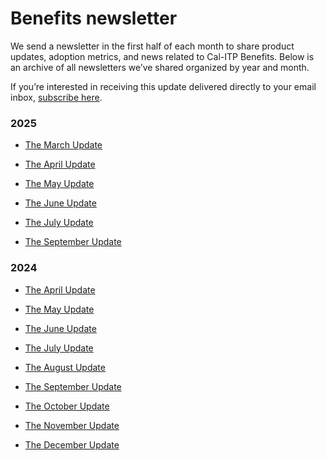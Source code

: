 # Benefits newsletter

We send a newsletter in the first half of each month to share product updates, adoption metrics, and news related to Cal-ITP Benefits. Below is an archive of all newsletters we’ve shared organized by year and month.

If you’re interested in receiving this update delivered directly to your email inbox, [subscribe here](https://share.hsforms.com/1uC9WaFRTQJOgZXEgplZrRQ3aanu?utm_source=hs_email&utm_medium=email&_hsenc=p2ANqtz-83CN5gNFMDIl72kAgvLBPDaiYymXt4jVuntgiYzc3hwnvhlghSYQSOYZgY_Hbqew-LzXGA).

### 2025

- [The March Update](http://5519226.hs-sites.com/cal-itp-benefits-the-march-update)

- [The April Update](http://5519226.hs-sites.com/cal-itp-benefits-the-april-update-2025)

- [The May Update](http://5519226.hs-sites.com/cal-itp-benefits-the-may-update-2025)

- [The June Update](http://5519226.hs-sites.com/cal-itp-benefits-the-june-update-2025)

- [The July Update](http://5519226.hs-sites.com/cal-itp-benefits-the-july-update-2025)

- [The September Update](http://5519226.hs-sites.com/cal-itp-benefits-the-sept-update-2025)

<!--
- [The October Update]()
  -->

### 2024

- [The April Update](http://calitp-5519226.hs-sites.com/cal-itp-benefits-the-april-update)

- [The May Update](http://5519226.hs-sites.com/cal-itp-benefits-the-may-update)

- [The June Update](http://5519226.hs-sites.com/cal-itp-benefits-the-june-update)

- [The July Update](http://5519226.hs-sites.com/cal-itp-benefits-the-july-update)

- [The August Update](http://5519226.hs-sites.com/cal-itp-benefits-the-august-update)

- [The September Update](http://5519226.hs-sites.com/cal-itp-benefits-the-september-update)

- [The October Update](http://5519226.hs-sites.com/cal-itp-benefits-the-october-update)

- [The November Update](http://5519226.hs-sites.com/cal-itp-benefits-the-november-update)

- [The December Update](https://5519226.hs-sites.com/cal-itp-benefits-the-december-update)
